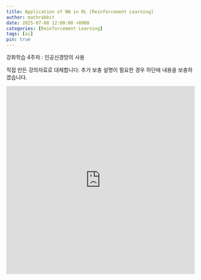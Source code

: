 ```yaml
---
title: Application of NN in RL [Reinforcement Learning]
author: mathrabbit
date: 2025-07-08 12:00:00 +0900
categories: [Reinforcement Learning]
tags: [ai]
pin: true
---
```


강화학습 4주차 : 인공신경망의 사용

<!--more-->

직접 만든 강의자료로 대체합니다. 추가 보충 설명이 필요한 경우 하단에 내용을 보충하겠습니다.

<iframe src="https://docs.google.com/gview?url=https://hebbkx1anhila5yf.public.blob.vercel-storage.com/git-blob/prj_Xll0N7vdvVlzDvp9MH4e1sq0gxu4/Tw9Zybg-VkQwWRX0IgGfKl/public/pdfs/reinforcement-learning/week4/RL04_DQN.pdf&amp;embedded=true" width="100%" frameborder="0" style="aspect-ratio: 1 / 1;">
</iframe>